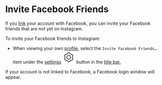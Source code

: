 # Invite Facebook Friends

If you [link](linkedaccounts.md) your account with Facebook, you can invite your Facebook friends that are not yet on Instagram.

To invite your Facebook friends to Instagram:

* When viewing your own [profile](../), select the `Invite Facebook Friends…` item under the [settings](./) ![](../../../.gitbook/assets/settings.png) button in the [title bar.](../../../misc/glossary.md#title-bar)

If your account is not linked to Facebook, a Facebook login window will appear.

